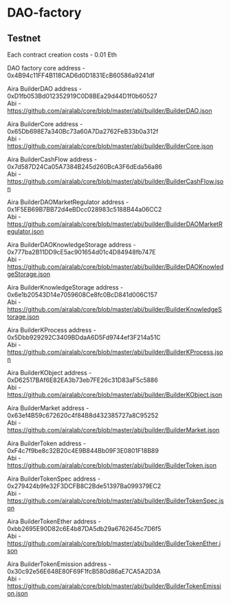 # DAO-factory

## Testnet

Each contract creation costs - 0.01 Eth

DAO factory core address - 0x4B94c11FF4B118CAD6d0D1831EcB60586a9241df

Aira BuilderDAO address - 0xD1fb053Bd012352919C0D8BEa29d44D1f0b60527  
Abi - https://github.com/airalab/core/blob/master/abi/builder/BuilderDAO.json

Aira BuilderCore address - 0x65Db698E7a340Bc73a60A7Da2762FeB33b0a312f  
Abi - https://github.com/airalab/core/blob/master/abi/builder/BuilderCore.json

Aira BuilderCashFlow address - 0x7d587D24Ca05A7384B245d260BcA3F6dEda56a86  
Abi - https://github.com/airalab/core/blob/master/abi/builder/BuilderCashFlow.json

Aira BuilderDAOMarketRegulator address - 0x1F5EB69B7BB72d4eBDcc028983c5188B44a06CC2  
Abi - https://github.com/airalab/core/blob/master/abi/builder/BuilderDAOMarketRegulator.json

Aira BuilderDAOKnowledgeStorage address - 0x777ba2B11DD9cE5ac901654d01c4D84948fb747E  
Abi - https://github.com/airalab/core/blob/master/abi/builder/BuilderDAOKnowledgeStorage.json

Aira BuilderKnowledgeStorage address - 0x6e1b20543D14e7059608Ce8fc0BcD841d006C157  
Abi - https://github.com/airalab/core/blob/master/abi/builder/BuilderKnowledgeStorage.json

Aira BuilderKProcess address - 0x5Dbb929292C3409BDdaA6D5Fd9744ef3F214a51C  
Abi - https://github.com/airalab/core/blob/master/abi/builder/BuilderKProcess.json

Aira BuilderKObject address - 0xD62517BAf6E82EA3b73eb7FE26c31D83aF5c5886  
Abi - https://github.com/airalab/core/blob/master/abi/builder/BuilderKObject.json

Aira BuilderMarket address - 0x63ef4B59c672620c4f84B8d432385727a8C95252  
Abi - https://github.com/airalab/core/blob/master/abi/builder/BuilderMarket.json

Aira BuilderToken address - 0xF4c7f9be8c32B20c4E9B844Bb09F3E0801F18B89  
Abi - https://github.com/airalab/core/blob/master/abi/builder/BuilderToken.json

Aira BuilderTokenSpec address - 0x279424b9fe32F3DCFB8C2Bde51397Ba099379EC2  
Abi - https://github.com/airalab/core/blob/master/abi/builder/BuilderTokenSpec.json

Aira BuilderTokenEther address - 0xbb2695E90D82c6E4b87DA5db29a6762645c7D6f5  
Abi - https://github.com/airalab/core/blob/master/abi/builder/BuilderTokenEther.json
 
Aira BuilderTokenEmission address - 0x30c92e56E648E80F69F1fcB580d86aE7CA5A2D3A  
Abi - https://github.com/airalab/core/blob/master/abi/builder/BuilderTokenEmission.json

